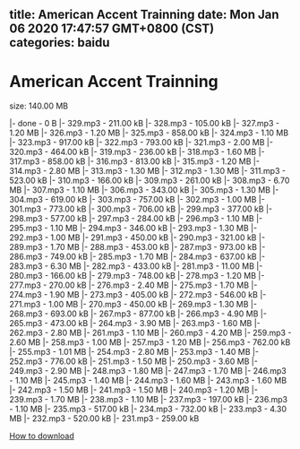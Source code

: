 
title: American Accent Trainning
date: Mon Jan 06 2020 17:47:57 GMT+0800 (CST)    
categories: baidu
---

# American Accent Trainning
size: 140.00 MB
 
 
|- done - 0 B
|- 329.mp3 - 211.00 kB
|- 328.mp3 - 105.00 kB
|- 327.mp3 - 1.20 MB
|- 326.mp3 - 1.20 MB
|- 325.mp3 - 858.00 kB
|- 324.mp3 - 1.10 MB
|- 323.mp3 - 917.00 kB
|- 322.mp3 - 793.00 kB
|- 321.mp3 - 2.00 MB
|- 320.mp3 - 464.00 kB
|- 319.mp3 - 236.00 kB
|- 318.mp3 - 1.60 MB
|- 317.mp3 - 858.00 kB
|- 316.mp3 - 813.00 kB
|- 315.mp3 - 1.20 MB
|- 314.mp3 - 2.80 MB
|- 313.mp3 - 1.30 MB
|- 312.mp3 - 1.30 MB
|- 311.mp3 - 523.00 kB
|- 310.mp3 - 166.00 kB
|- 309.mp3 - 261.00 kB
|- 308.mp3 - 6.70 MB
|- 307.mp3 - 1.10 MB
|- 306.mp3 - 343.00 kB
|- 305.mp3 - 1.30 MB
|- 304.mp3 - 619.00 kB
|- 303.mp3 - 757.00 kB
|- 302.mp3 - 1.00 MB
|- 301.mp3 - 773.00 kB
|- 300.mp3 - 706.00 kB
|- 299.mp3 - 377.00 kB
|- 298.mp3 - 577.00 kB
|- 297.mp3 - 284.00 kB
|- 296.mp3 - 1.10 MB
|- 295.mp3 - 1.10 MB
|- 294.mp3 - 346.00 kB
|- 293.mp3 - 1.30 MB
|- 292.mp3 - 1.00 MB
|- 291.mp3 - 450.00 kB
|- 290.mp3 - 321.00 kB
|- 289.mp3 - 1.70 MB
|- 288.mp3 - 453.00 kB
|- 287.mp3 - 973.00 kB
|- 286.mp3 - 749.00 kB
|- 285.mp3 - 1.70 MB
|- 284.mp3 - 637.00 kB
|- 283.mp3 - 6.30 MB
|- 282.mp3 - 433.00 kB
|- 281.mp3 - 11.00 MB
|- 280.mp3 - 166.00 kB
|- 279.mp3 - 748.00 kB
|- 278.mp3 - 1.20 MB
|- 277.mp3 - 270.00 kB
|- 276.mp3 - 2.40 MB
|- 275.mp3 - 1.70 MB
|- 274.mp3 - 1.90 MB
|- 273.mp3 - 405.00 kB
|- 272.mp3 - 546.00 kB
|- 271.mp3 - 1.00 MB
|- 270.mp3 - 450.00 kB
|- 269.mp3 - 1.30 MB
|- 268.mp3 - 693.00 kB
|- 267.mp3 - 877.00 kB
|- 266.mp3 - 4.90 MB
|- 265.mp3 - 473.00 kB
|- 264.mp3 - 3.90 MB
|- 263.mp3 - 1.60 MB
|- 262.mp3 - 2.80 MB
|- 261.mp3 - 1.10 MB
|- 260.mp3 - 4.20 MB
|- 259.mp3 - 2.60 MB
|- 258.mp3 - 1.00 MB
|- 257.mp3 - 1.20 MB
|- 256.mp3 - 762.00 kB
|- 255.mp3 - 1.01 MB
|- 254.mp3 - 2.80 MB
|- 253.mp3 - 1.40 MB
|- 252.mp3 - 776.00 kB
|- 251.mp3 - 1.50 MB
|- 250.mp3 - 3.60 MB
|- 249.mp3 - 2.90 MB
|- 248.mp3 - 1.80 MB
|- 247.mp3 - 1.70 MB
|- 246.mp3 - 1.10 MB
|- 245.mp3 - 1.40 MB
|- 244.mp3 - 1.60 MB
|- 243.mp3 - 1.60 MB
|- 242.mp3 - 1.50 MB
|- 241.mp3 - 1.50 MB
|- 240.mp3 - 1.20 MB
|- 239.mp3 - 1.70 MB
|- 238.mp3 - 1.10 MB
|- 237.mp3 - 197.00 kB
|- 236.mp3 - 1.10 MB
|- 235.mp3 - 517.00 kB
|- 234.mp3 - 732.00 kB
|- 233.mp3 - 4.30 MB
|- 232.mp3 - 520.00 kB
|- 231.mp3 - 259.00 kB

[How to download](https://bpcam.bemobtrk.com/go/2ceec3aa-1ca2-46d6-b9ff-aaa5c184517c?jno=2188)